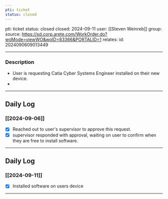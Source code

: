 ```yaml
---
pti: ticket
status: closed
---
```

pti: ticket 
status: closed
closed: 2024-09-11
user: [[Steven Weinreb]]
group: 
source: https://sd.corp.arete.com/WorkOrder.do?woMode=viewWO&woID=83366&PORTALID=1
relates: 
id: 2024090609013449

---
### Description
- User is requesting Catia Cyber Systems Engineer installed on their new device.
-

---
## Daily Log
### [[2024-09-06]]
- [x] Reached out to user's supervisor to approve this request.
- [x] supervisor responded with approval, waiting on user to confirm when they are free to install software.
---
## Daily Log
### [[2024-09-11]]
- [x] Installed software on users device
---








